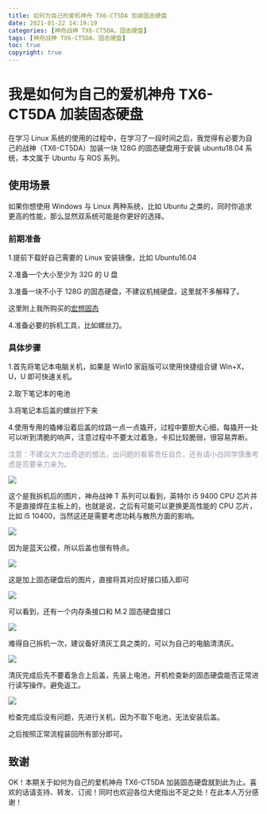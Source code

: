 ```yaml
---
title: 如何为自己的爱机神舟 TX6-CT5DA 加装固态硬盘
date: 2021-01-22 14:19:19
categories: [神舟战神 TX6-CT5DA，固态硬盘]
tags: [神舟战神 TX6-CT5DA，固态硬盘]
toc: true
copyright: true
---
```


# 我是如何为自己的爱机神舟 TX6-CT5DA 加装固态硬盘

在学习 Linux 系统的使用的过程中，在学习了一段时间之后，我觉得有必要为自己的战神（TX6-CT5DA）加装一块 128G 的固态硬盘用于安装 ubuntu18.04 系统，本文属于 Ubuntu 与 ROS 系列。

<!-- more -->

## 使用场景

如果你想使用 Windows 与 Linux 两种系统，比如 Ubuntu 之类的，同时你追求更高的性能，那么显然双系统可能是你更好的选择。

### 前期准备

1.提前下载好自己需要的 Linux 安装镜像，比如 Ubuntu16.04

2.准备一个大小至少为 32G 的 U 盘

3.准备一块不小于 128G 的固态硬盘，不建议机械硬盘，这里就不多解释了。

这里附上我所购买的[宏想固态](https://m.tb.cn/h.488QMNG?sm=429b6e)

4.准备必要的拆机工具，比如螺丝刀。

### 具体步骤

1.首先将笔记本电脑关机，如果是 Win10 家庭版可以使用快捷组合键 Win+X，U，U 即可快速关机。

2.取下笔记本的电池

3.将笔记本后盖的螺丝拧下来

4.使用专用的撬棒沿着后盖的纹路一点一点撬开，过程中要胆大心细，每撬开一处可以听到清脆的响声，注意过程中不要太过着急，卡扣比较脆弱，很容易弄断。

<font color=#999AAA >注意：不建议大力出奇迹的想法，出问题的看客责任自负，还有请小白同学慎重考虑是否要亲力亲为。</font>

![](https://github.com/sujit-168/Blog-Picture/raw/master/My%20Blog/%E5%A6%82%E4%BD%95%E4%B8%BA%E8%87%AA%E5%B7%B1%E7%9A%84%E7%88%B1%E6%9C%BA%E7%A5%9E%E8%88%9FTX6-CT5DA%E5%8A%A0%E8%A3%85%E5%9B%BA%E6%80%81%E7%A1%AC%E7%9B%98/1.jpg)

这个是我拆机后的图片，神舟战神 T 系列可以看到，英特尔 i5 9400 CPU 芯片并不是直接焊在主板上的，也就是说，之后有可能可以更换更高性能的 CPU 芯片，比如 i5 10400，当然这还是需要考虑功耗与散热方面的影响。

![](https://github.com/sujit-168/Blog-Picture/raw/master/My%20Blog/%E5%A6%82%E4%BD%95%E4%B8%BA%E8%87%AA%E5%B7%B1%E7%9A%84%E7%88%B1%E6%9C%BA%E7%A5%9E%E8%88%9FTX6-CT5DA%E5%8A%A0%E8%A3%85%E5%9B%BA%E6%80%81%E7%A1%AC%E7%9B%98/2.jpg)

因为是蓝天公模，所以后盖也很有特点。

![](https://github.com/sujit-168/Blog-Picture/raw/master/My%20Blog/%E5%A6%82%E4%BD%95%E4%B8%BA%E8%87%AA%E5%B7%B1%E7%9A%84%E7%88%B1%E6%9C%BA%E7%A5%9E%E8%88%9FTX6-CT5DA%E5%8A%A0%E8%A3%85%E5%9B%BA%E6%80%81%E7%A1%AC%E7%9B%98/3.jpg)

这是加上固态硬盘后的图片，直接将其对应好接口插入即可

![](https://github.com/sujit-168/Blog-Picture/raw/master/My%20Blog/%E5%A6%82%E4%BD%95%E4%B8%BA%E8%87%AA%E5%B7%B1%E7%9A%84%E7%88%B1%E6%9C%BA%E7%A5%9E%E8%88%9FTX6-CT5DA%E5%8A%A0%E8%A3%85%E5%9B%BA%E6%80%81%E7%A1%AC%E7%9B%98/4.jpg)

可以看到，还有一个内存条接口和 M.2 固态硬盘接口

![](https://github.com/sujit-168/Blog-Picture/raw/master/My%20Blog/%E5%A6%82%E4%BD%95%E4%B8%BA%E8%87%AA%E5%B7%B1%E7%9A%84%E7%88%B1%E6%9C%BA%E7%A5%9E%E8%88%9FTX6-CT5DA%E5%8A%A0%E8%A3%85%E5%9B%BA%E6%80%81%E7%A1%AC%E7%9B%98/5.jpg)

难得自己拆机一次，建议备好清灰工具之类的，可以为自己的电脑清清灰。

![](https://github.com/sujit-168/Blog-Picture/raw/master/My%20Blog/%E5%A6%82%E4%BD%95%E4%B8%BA%E8%87%AA%E5%B7%B1%E7%9A%84%E7%88%B1%E6%9C%BA%E7%A5%9E%E8%88%9FTX6-CT5DA%E5%8A%A0%E8%A3%85%E5%9B%BA%E6%80%81%E7%A1%AC%E7%9B%98/6.jpg)

清灰完成后先不要着急合上后盖，先装上电池，开机检查新的固态硬盘能否正常进行读写操作。避免返工。

![](https://github.com/sujit-168/Blog-Picture/raw/master/My%20Blog/%E5%A6%82%E4%BD%95%E4%B8%BA%E8%87%AA%E5%B7%B1%E7%9A%84%E7%88%B1%E6%9C%BA%E7%A5%9E%E8%88%9FTX6-CT5DA%E5%8A%A0%E8%A3%85%E5%9B%BA%E6%80%81%E7%A1%AC%E7%9B%98/7.jpg)

检查完成后没有问题，先进行关机，因为不取下电池，无法安装后盖。

之后按照正常流程装回所有部分即可。

## 致谢

OK！本期关于如何为自己的爱机神舟 TX6-CT5DA 加装固态硬盘就到此为止。喜欢的话请支持、转发、订阅！同时也欢迎各位大佬指出不足之处！在此本人万分感谢！

